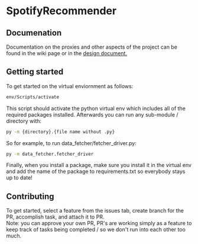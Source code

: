 # SpotifyRecommender

## Documenation
Documentation on the proxies and other aspects of the project can be found in the wiki page or in the [design document.](https://docs.google.com/document/d/1zC-kdPw4mLZAQSHgnoq8gnnF_FW-U8kmtuk2DkBA-6E/edit?usp=sharing)

## Getting started
To get started on the virtual enviornment as follows:
```bash
env/Scripts/activate
```
This script should activate the python virtual env which includes all of the required packages installed.
Afterwards you can run any sub-module / directory with:
```bash
py -m {directory}.{file name without .py}
```
So for example, to run data_fetcher/fetcher_driver.py:
```bash
py -m data_fetcher.fetcher_driver
```

Finally, when you install a package, make sure you install it in the virtual env and add the name of the package to requirements.txt so everybody stays up to date!

## Contributing
To get started, select a feature from the issues tab, create branch for the PR, accomplish task, and attach it to PR.  
Note: you can approve your own PR, PR's are working simply as a feature to keep track of tasks being completed / so we don't run into each other too much.
